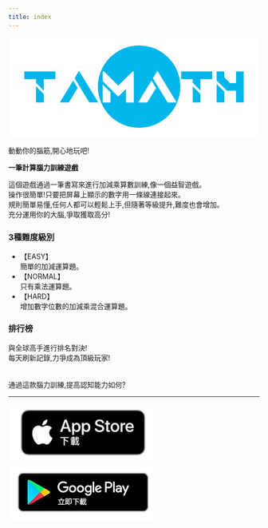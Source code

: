 ```yaml
---
title: index
---
```


![top banner](img_app_logo.png)

動動你的腦筋,開心地玩吧!

<b>一筆計算腦力訓練遊戲</b>

這個遊戲通過一筆書寫來進行加減乘算數訓練,像一個益智遊戲。<br>
操作很簡單!只要把屏幕上顯示的數字用一條線連接起來。<br>
規則簡單易懂,任何人都可以輕鬆上手,但隨著等級提升,難度也會增加。<br>
充分運用你的大腦,爭取獲取高分!<br>

<h3>3種難度級別</h3>
<ul>
<li>【EASY】<br>簡單的加減運算題。</li>
<li>【NORMAL】<br>只有乘法運算題。</li>
<li>【HARD】<br>增加數字位數的加減乘混合運算題。</li>
</ul>

<h3>排行榜</h3>
與全球高手進行排名對決!<br>
每天刷新記錄,力爭成為頂級玩家!
<br><br><br>
通過這款腦力訓練,提高認知能力如何?

-------

[![App store link](img_appstore_banner.zh-tw.png#imgleft)](https://itunes.apple.com/tw/app/id6468984358?mt=8)[![Google Play link](img_google-play-badge.zh-tw.png#imgleft)](https://play.google.com/store/apps/details?id=jp.hyoromo.tamath)
<div class="clear clear_box"></div>
